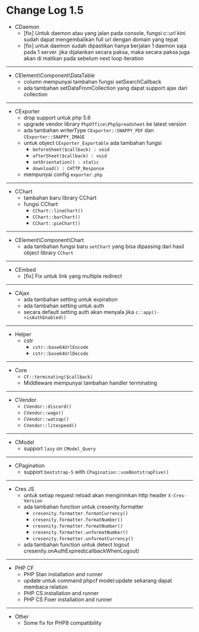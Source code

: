 # Change Log 1.5


- CDaemon
  - [fix] Untuk daemon atau yang jalan pada console, fungsi c::url kini sudah dapat mengembalikan full url dengan domain yang tepat
  - [fix] untuk daemon sudah dipastikan hanya berjalan 1 daemon saja pada 1 server. jika dijalankan secara paksa, maka secara paksa juga akan di matikan pada sebelum next loop iteration
---
- CElement\Component\DataTable
  - column mempunyai tambahan fungsi setSearchCallback
  - ada tambahan setDataFromCollection yang dapat support ajax dari collection
---
- CExporter
  - drop support untuk php 5.6
  - upgrade vendor library `PhpOffice\PhpSpreadsheet` ke latest version
  - ada tambahan writerType `CExporter::SNAPPY_PDF` dan `CExporter::SNAPPY_IMAGE`
  - untuk object `CExporter_Exportable` ada tambahan fungsi
    - `beforeSheet($callback) : void`
    - `afterSheet($callback) : void`
    - `setOrientation() : static`
    - `download() : CHTTP_Response`
  - mempunyai config `exporter.php`
---
- CChart
  - tambahan baru library CChart
  - fungsi CChart
    - `CChart::lineChart()`
    - `CChart::barChart()`
    - `CChart::pieChart()`
---
- CElement\Component\Chart
  - ada tambahan fungsi baru `setChart` yang bisa dipassing dari hasil object library `CChart`
---
- CEmbed
  - [fix] Fix untuk link yang multiple redirect
---
- CAjax
  - ada tambahan setting untuk expiration
  - ada tambahan setting untuk auth
  - secara default setting auth akan menyala jika `c::app()->isAuthEnabled()`
---
- Helper
  - cstr
    - `cstr::base64UrlEncode`
    - `cstr::base64UrlDecode`
---
- Core
  - `CF::terminating($callback)`
  - Middleware mempunyai tambahan handler terminating
---
- CVendor
  - `CVendor::discord()`
  - `CVendor::wago()`
  - `CVendor::watzap()`
  - `CVendor::litespeed()`
---
- CModel
  - support `lazy` on `CModel_Query`
---
- CPagination
  - support `bootstrap-5` with `CPagination::useBootstrapFive()`
---
- Cres JS
  - untuk setiap request reload akan mengirimkan http header `X-Cres-Version`
  - ada tambahan function untuk cresenity.formatter
    - `cresenity.formatter.formatCurrency()`
    - `cresenity.formatter.formatNumber()`
    - `cresenity.formatter.formatNumber()`
    - `cresenity.formatter.unformatNumber()`
    - `cresenity.formatter.unformatCurrency()`
  - ada tambahan function untuk detect logout cresenity.onAuthExpired(callbackWhenLogout)
---
- PHP CF
  - PHP Stan installation and runner
  - update untuk command phpcf model:update sekarang dapat membaca relation
  - PHP CS installation and runner
  - PHP CS Fixer installation and runner
---
- Other
  - Some fix for PHP8 compatibility
